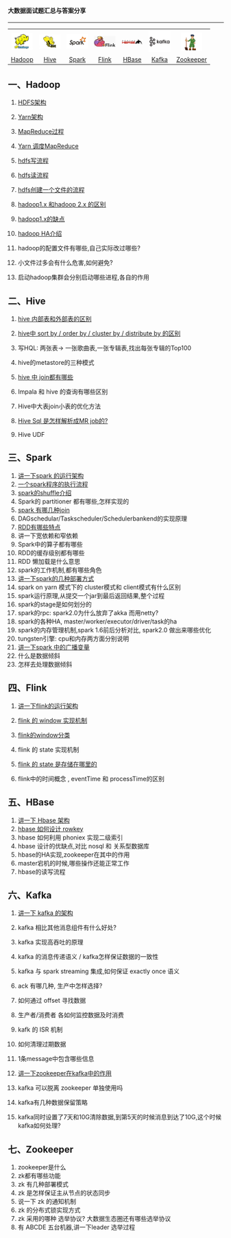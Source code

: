 #### 大数据面试题汇总与答案分享

------

<table>
    <tr>
     <th><img width="50px" src="./pictures/hadoop.jpg"></th>
     <th><img width="50px" src="./pictures/hive.jpg"></th>
     <th><img width="50px" src="./pictures/spark.jpg"></th>
     <th><img width="50px" src="./pictures/flink.png"></th>
     <th><img width="50px" src="./pictures/hbase.png"></th>
     <th><img width="50px" src="./pictures/kafka.png"></th>
     <th><img width="50px" src="./pictures/zookeeper.jpg"></th>
    </tr>
<tr>
  <td align="center"><a href="#一hadoop">Hadoop</a></td>
  <td align="center"><a href="#二hive">Hive</a></td>
  <td align="center"><a href="#三spark">Spark</a></td>
  <td align="center"><a href="#四flink">Flink</a></td>
  <td align="center"><a href="#五hbase">HBase</a></td>
  <td align="center"><a href="#六kafka">Kafka</a></td>
  <td align="center"><a href="#七zookeeper">Zookeeper</a></td>
</tr>
    </table>


## 一、Hadoop

1. [HDFS架构](./docs/HDFS架构.md)

2. [Yarn架构](./docs/Yarn架构.md)

3. [MapReduce过程](./docs/MapReduce过程.md)

4. [Yarn 调度MapReduce](./docs/Yarn调度MapReduce.md)

5. [hdfs写流程](./docs/hdfs写流程.md)

6. [hdfs读流程](./docs/hdfs读流程.md)

7. [hdfs创建一个文件的流程](./docs/hdfs创建一个文件的流程.md)

8. [hadoop1.x 和hadoop 2.x 的区别](./docs/hadoop1.x和hadoop2.x的区别.md)

9. [hadoop1.x的缺点](./docs/hadoop1.x的缺点.md)

10. [hadoop HA介绍](./docs/hadoopHA介绍.md)

11. hadoop的配置文件有哪些,自己实际改过哪些?

12. 小文件过多会有什么危害,如何避免?

13. 启动hadoop集群会分别启动哪些进程,各自的作用

    

## 二、Hive

1. [hive 内部表和外部表的区别](./docs/hive内部表和外部表的区别.md)

2. [hive中 sort by / order by / cluster by / distribute by 的区别](./docs/hive四种排序方式的区别.md)

3. 写HQL: 两张表-> 一张歌曲表,一张专辑表,找出每张专辑的Top100

4. hive的metastore的三种模式

5. [hive 中 join都有哪些](./docs/hive中join都有哪些.md)

6. Impala 和 hive 的查询有哪些区别

7. Hive中大表join小表的优化方法

8. [Hive Sql 是怎样解析成MR job的?](./docs/HiveToMR.md)

9. Hive UDF

   

## 三、Spark

1. [讲一下spark 的运行架构](./docs/讲一下spark的运行架构.md)
2. [一个spark程序的执行流程](./docs/一个spark程序的执行流程.md)
3. [spark的shuffle介绍](./docs/spark的shuffle介绍.md)
4. Spark的 partitioner 都有哪些,怎样实现的
5. [spark 有哪几种join](./docs/spark有哪几种join.md)
6. DAGschedular/Taskscheduler/Schedulerbankend的实现原理
7. [RDD有哪些特点](./docs/RDD有哪些特点.md)
8. 讲一下宽依赖和窄依赖
9. Spark中的算子都有哪些
10. RDD的缓存级别都有哪些
11. RDD 懒加载是什么意思
12. spark的工作机制,都有哪些角色
13. [讲一下spark的几种部署方式](./docs/讲一下spark的几种部署方式.md)
14. spark on yarn 模式下的 cluster模式和 client模式有什么区别
15. spark运行原理,从提交一个jar到最后返回结果,整个过程
16. spark的stage是如何划分的
17. spark的rpc: spark2.0为什么放弃了akka 而用netty?
18. spark的各种HA,  master/worker/executor/driver/task的ha
19. spark的内存管理机制,spark 1.6前后分析对比, spark2.0 做出来哪些优化
20. tungsten引擎: cpu和内存两方面分别说明
21. [讲一下spark 中的广播变量](./docs/spark中的广播变量.md)
22. 什么是数据倾斜
23. 怎样去处理数据倾斜

## 四、Flink

1. [讲一下flink的运行架构](./docs/讲一下flink的运行架构.md)

2. [flink 的 window 实现机制](./docs/flink的window实现机制.md)

3. [flink的window分类](./docs/flink的window分类.md)

4. flink 的 state 实现机制

5. [flink 的 state 是存储在哪里的](./docs/flink的state是存储在哪里的.md)

6. flink中的时间概念 , eventTime 和 processTime的区别

   

## 五、HBase

1. [讲一下 Hbase 架构](./docs/讲一下Hbase架构.md)
2. [hbase 如何设计 rowkey](./docs/hbase如何设计rowkey.md)
3. hbase 如何利用 phoniex 实现二级索引
4. hbase 设计的优缺点,对比 nosql 和 关系型数据库
5. hbase的HA实现,zookeeper在其中的作用
6. master宕机的时候,哪些操作还能正常工作
7. hbase的读写流程

## 六、Kafka

1. [讲一下 kafka 的架构](./docs/讲一下kafka的架构.md)

2. kafka 相比其他消息组件有什么好处?

3. kafka 实现高吞吐的原理

4. kafka 的消息传递语义 / kafka怎样保证数据的一致性

5. kafka 与 spark streaming 集成,如何保证 exactly once 语义

6. ack 有哪几种, 生产中怎样选择?

7. 如何通过 offset 寻找数据

8. 生产者/消费者 各如何监控数据及时消费

9. kafk 的 ISR 机制

10. 如何清理过期数据

11. 1条message中包含哪些信息

12. [讲一下zookeeper在kafka中的作用](./docs/讲一下zookeeper在kafka中的作用.md)

13. kafka 可以脱离 zookeeper 单独使用吗

14. kafka有几种数据保留策略

15. kafka同时设置了7天和10G清除数据,到第5天的时候消息到达了10G,这个时候kafka如何处理?

    

## 七、Zookeeper

1. zookeeper是什么
2. zk都有哪些功能
3. zk 有几种部署模式
4. zk 是怎样保证主从节点的状态同步
5. 说一下 zk 的通知机制
6. zk 的分布式锁实现方式
7. zk 采用的哪种 选举协议? 大数据生态圈还有哪些选举协议
8. 有 ABCDE 五台机器,讲一下leader 选举过程